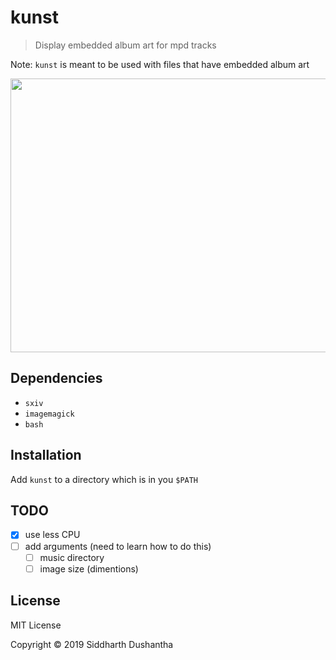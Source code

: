 # kunst
> Display embedded album art for mpd tracks

Note: ```kunst``` is meant to be used with files that have embedded album art

<p align="left">
<img src="extra/demo.gif" width="657.8" height="438.1">
</a>
</p>

## Dependencies
- ```sxiv```
- ```imagemagick```
- ```bash```

## Installation
Add ```kunst``` to a directory which is in you ```$PATH```

## TODO

- [x] use less CPU
- [ ] add arguments (need to learn how to do this)
  - [ ] music directory
  - [ ] image size (dimentions)

## License
MIT License

Copyright © 2019 Siddharth Dushantha
